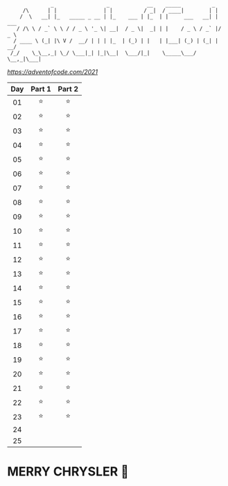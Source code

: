 ```
              _                 _            __    _____          _
     /\      | |               | |          / _|  / ____|        | |
    /  \   __| |_   _____ _ __ | |_    ___ | |_  | |     ___   __| | ___
   / /\ \ / _` \ \ / / _ \ '_ \| __|  / _ \|  _| | |    / _ \ / _` |/ _ \
  / ____ \ (_| |\ V /  __/ | | | |_  | (_) | |   | |___| (_) | (_| |  __/
 /_/    \_\__,_| \_/ \___|_| |_|\__|  \___/|_|    \_____\___/ \__,_|\___|
```
*https://adventofcode.com/2021*

Day | Part 1 | Part 2
:-: | :-: | :-:
01 | :star: | :star:
02 | :star: | :star:
03 | :star: | :star:
04 | :star: | :star:
05 | :star: | :star:
06 | :star: | :star:
07 | :star: | :star:
08 | :star: | :star:
09 | :star: | :star:
10 | :star: | :star:
11 | :star: | :star:
12 | :star: | :star:
13 | :star: | :star:
14 | :star: | :star:
15 | :star: | :star:
16 | :star: | :star:
17 | :star: | :star:
18 | :star: | :star:
19 | :star: | :star:
20 | :star: | :star:
21 | :star: | :star:
22 | :star: | :star:
23 | :star: | :star:
24 | |
25 | |
# MERRY CHRYSLER :santa:
